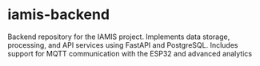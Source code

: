 # iamis-backend
Backend repository for the IAMIS project. Implements data storage, processing, and API services using FastAPI and PostgreSQL. Includes support for MQTT communication with the ESP32 and advanced analytics
